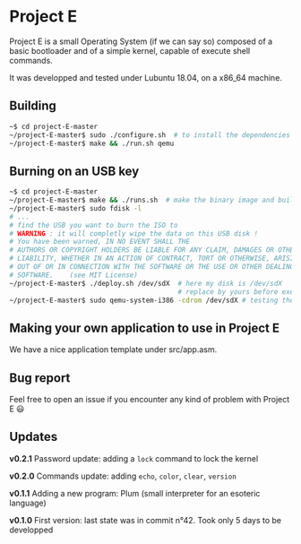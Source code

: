 # Project E

Project E is a small Operating System (if we can say so) composed of a basic bootloader and of a simple kernel, capable of execute shell commands.

It was developped and tested under Lubuntu 18.04, on a x86_64 machine.

## Building

```bash
~$ cd project-E-master
~/project-E-master$ sudo ./configure.sh  # to install the dependencies
~/project-E-master$ make && ./run.sh qemu
```

## Burning on an USB key

```bash
~$ cd project-E-master
~/project-E-master$ make && ./runs.sh  # make the binary image and build the ISO
~/project-E-master$ sudo fdisk -l
# ...
# find the USB you want to burn the ISO to
# WARNING : it will completly wipe the data on this USB disk !
# You have been warned, IN NO EVENT SHALL THE
# AUTHORS OR COPYRIGHT HOLDERS BE LIABLE FOR ANY CLAIM, DAMAGES OR OTHER
# LIABILITY, WHETHER IN AN ACTION OF CONTRACT, TORT OR OTHERWISE, ARISING FROM,
# OUT OF OR IN CONNECTION WITH THE SOFTWARE OR THE USE OR OTHER DEALINGS IN THE
# SOFTWARE.    (see MIT License)
~/project-E-master$ ./deploy.sh /dev/sdX  # here my disk is /dev/sdX
                                          # replace by yours before executing the command
~/project-E-master$ sudo qemu-system-i386 -cdrom /dev/sdX # testing the installation
```

## Making your own application to use in Project E

We have a nice application template under src/app.asm.

## Bug report

Feel free to open an issue if you encounter any kind of problem with Project E :smiley:

## Updates

**v0.2.1** Password update: adding a `lock` command to lock the kernel

**v0.2.0** Commands update: adding `echo`, `color`, `clear`, `version`

**v0.1.1** Adding a new program: Plum (small interpreter for an esoteric language)

**v0.1.0** First version: last state was in commit n°42. Took only 5 days to be developped
